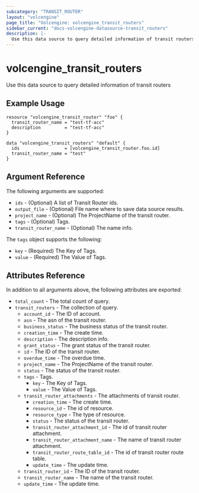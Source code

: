 ```yaml
---
subcategory: "TRANSIT_ROUTER"
layout: "volcengine"
page_title: "Volcengine: volcengine_transit_routers"
sidebar_current: "docs-volcengine-datasource-transit_routers"
description: |-
  Use this data source to query detailed information of transit routers
---
```

# volcengine_transit_routers
Use this data source to query detailed information of transit routers
## Example Usage
```hcl
resource "volcengine_transit_router" "foo" {
  transit_router_name = "test-tf-acc"
  description         = "test-tf-acc"
}

data "volcengine_transit_routers" "default" {
  ids                 = [volcengine_transit_router.foo.id]
  transit_router_name = "test"
}
```
## Argument Reference
The following arguments are supported:
* `ids` - (Optional) A list of Transit Router ids.
* `output_file` - (Optional) File name where to save data source results.
* `project_name` - (Optional) The ProjectName of the transit router.
* `tags` - (Optional) Tags.
* `transit_router_name` - (Optional) The name info.

The `tags` object supports the following:

* `key` - (Required) The Key of Tags.
* `value` - (Required) The Value of Tags.

## Attributes Reference
In addition to all arguments above, the following attributes are exported:
* `total_count` - The total count of query.
* `transit_routers` - The collection of query.
    * `account_id` - The ID of account.
    * `asn` - The asn of the transit router.
    * `business_status` - The business status of the transit router.
    * `creation_time` - The create time.
    * `description` - The description info.
    * `grant_status` - The grant status of the transit router.
    * `id` - The ID of the transit router.
    * `overdue_time` - The overdue time.
    * `project_name` - The ProjectName of the transit router.
    * `status` - The status of the transit router.
    * `tags` - Tags.
        * `key` - The Key of Tags.
        * `value` - The Value of Tags.
    * `transit_router_attachments` - The attachments of transit router.
        * `creation_time` - The create time.
        * `resource_id` - The id of resource.
        * `resource_type` - The type of resource.
        * `status` - The status of the transit router.
        * `transit_router_attachment_id` - The id of transit router attachment.
        * `transit_router_attachment_name` - The name of transit router attachment.
        * `transit_router_route_table_id` - The id of transit router route table.
        * `update_time` - The update time.
    * `transit_router_id` - The ID of the transit router.
    * `transit_router_name` - The name of the transit router.
    * `update_time` - The update time.


